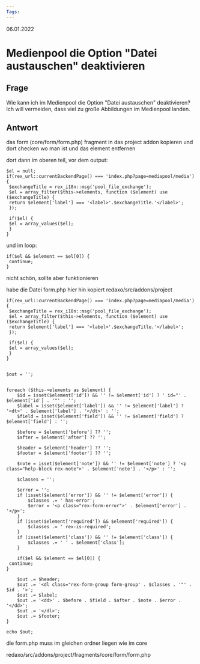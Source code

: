 ```yaml
---
Tags: 
---
```


06.01.2022

# Medienpool die Option "Datei austauschen" deaktivieren


## Frage
Wie kann ich im Medienpool die Option "Datei austauschen" deaktivieren? Ich will vermeiden, dass viel zu große Abbildungen im Medienpool landen.


## Antwort
das form (core/form/form.php) fragment in das project addon kopieren und dort checken wo man ist und das element entfernen

dort dann im oberen teil, vor dem output:

```
$el = null;
if(rex_url::currentBackendPage() === 'index.php?page=mediapool/media') {
 $exchangeTitle = rex_i18n::msg('pool_file_exchange');
 $el = array_filter($this->elements, function ($element) use ($exchangeTitle) {
 return $element['label'] === '<label>'.$exchangeTitle.'</label>';
 });

 if($el) {
 $el = array_values($el);
 }
}
```

und im loop:

```
if($el && $element == $el[0]) {
 continue;
}
```

nicht schön, sollte aber funktionieren


habe die Datei form.php hier hin kopiert redaxo/src/addons/project

```
if(rex_url::currentBackendPage() === 'index.php?page=mediapool/media') {
 $exchangeTitle = rex_i18n::msg('pool_file_exchange');
 $el = array_filter($this->elements, function ($element) use ($exchangeTitle) {
 return $element['label'] === '<label>'.$exchangeTitle.'</label>';
 });

 if($el) {
 $el = array_values($el);
 }
}


$out = '';


foreach ($this->elements as $element) {
    $id = isset($element['id']) && '' != $element['id'] ? ' id="' . $element['id'] . '"' : '';
    $label = isset($element['label']) && '' != $element['label'] ? '<dt>' . $element['label'] . '</dt>' : '';
    $field = isset($element['field']) && '' != $element['field'] ? $element['field'] : '';

    $before = $element['before'] ?? '';
    $after = $element['after'] ?? '';

    $header = $element['header'] ?? '';
    $footer = $element['footer'] ?? '';

    $note = isset($element['note']) && '' != $element['note'] ? '<p class="help-block rex-note">' . $element['note'] . '</p>' : '';

    $classes = '';

    $error = '';
    if (isset($element['error']) && '' != $element['error']) {
        $classes .= ' has-error';
        $error = '<p class="rex-form-error">' . $element['error'] . '</p>';
    }
    if (isset($element['required']) && $element['required']) {
        $classes .= ' rex-is-required';
    }
    if (isset($element['class']) && '' != $element['class']) {
        $classes .= ' ' . $element['class'];
    }
	
	if($el && $element == $el[0]) {
 continue;
}

    $out .= $header;
    $out .= '<dl class="rex-form-group form-group' . $classes . '"' . $id . '>';
    $out .= $label;
    $out .= '<dd>' . $before . $field . $after . $note . $error . '</dd>';
    $out .= '</dl>';
    $out .= $footer;
}

echo $out;
```


die form.php muss im gleichen ordner liegen wie im core

redaxo/src/addons/project/fragments/core/form/form.php

